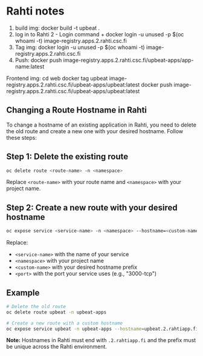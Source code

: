 # Rahti notes

1. build img: docker build -t upbeat .
2. log in to Rahti 2 - Login command + docker login -u unused -p $(oc whoami -t) image-registry.apps.2.rahti.csc.fi
3. Tag img: docker login -u unused -p $(oc whoami -t) image-registry.apps.2.rahti.csc.fi
4. Push: docker push image-registry.apps.2.rahti.csc.fi/upbeat-apps/app-name:latest

Frontend img:
cd web
docker tag upbeat image-registry.apps.2.rahti.csc.fi/upbeat-apps/upbeat:latest
docker push image-registry.apps.2.rahti.csc.fi/upbeat-apps/upbeat:latest

## Changing a Route Hostname in Rahti

To change a hostname of an existing application in Rahti, you need to delete the old route and create a new one with your desired hostname. Follow these steps:

## Step 1: Delete the existing route

```bash
oc delete route <route-name> -n <namespace>
```

Replace `<route-name>` with your route name and `<namespace>` with your project name.

## Step 2: Create a new route with your desired hostname

```bash
oc expose service <service-name> -n <namespace> --hostname=<custom-name>.2.rahtiapp.fi --port=<port> --tls-termination=edge --insecure-policy=Redirect
```

Replace:

- `<service-name>` with the name of your service
- `<namespace>` with your project name
- `<custom-name>` with your desired hostname prefix
- `<port>` with the port your service uses (e.g., "3000-tcp")

## Example

```bash
# Delete the old route
oc delete route upbeat -n upbeat-apps

# Create a new route with a custom hostname
oc expose service upbeat -n upbeat-apps --hostname=upbeat.2.rahtiapp.fi --port=3000-tcp --tls-termination=edge --insecure-policy=Redirect
```

**Note:** Hostnames in Rahti must end with `.2.rahtiapp.fi` and the prefix must be unique across the Rahti environment.
